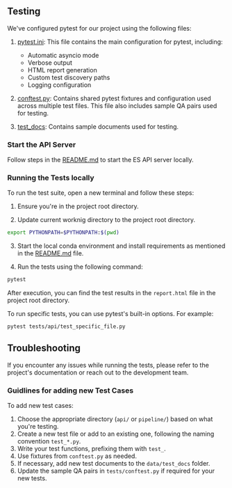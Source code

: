 ## Testing

We've configured pytest for our project using the following files:

1. [pytest.ini](../pytest.ini): This file contains the main configuration for pytest, including:
   - Automatic asyncio mode
   - Verbose output
   - HTML report generation
   - Custom test discovery paths
   - Logging configuration

2. [conftest.py](../tests/conftest.py): Contains shared pytest fixtures and configuration used across multiple test files. This file also includes sample QA pairs used for testing.

3. [test_docs](../data/test_docs/): Contains sample documents used for testing.

### Start the API Server

Follow steps in the [README.md](../README.md) to start the ES API server locally.

### Running the Tests locally

To run the test suite, open a new terminal and follow these steps:

1. Ensure you're in the project root directory. 

2. Update current worknig directory to the project root directory.
```bash
export PYTHONPATH=$PYTHONPATH:$(pwd)
```

3. Start the local conda environment and install requirements as mentioned in the [README.md](../README.md) file.

4. Run the tests using the following command:
```bash
pytest
```

After execution, you can find the test results in the `report.html` file in the project root directory.

To run specific tests, you can use pytest's built-in options. For example:

```bash
pytest tests/api/test_specific_file.py
```

## Troubleshooting

If you encounter any issues while running the tests, please refer to the project's documentation or reach out to the development team.

### Guidlines for adding new Test Cases

To add new test cases:

1. Choose the appropriate directory (`api/` or `pipeline/`) based on what you're testing.
2. Create a new test file or add to an existing one, following the naming convention `test_*.py`.
3. Write your test functions, prefixing them with `test_`.
4. Use fixtures from `conftest.py` as needed.
5. If necessary, add new test documents to the `data/test_docs` folder.
6. Update the sample QA pairs in `tests/conftest.py` if required for your new tests.